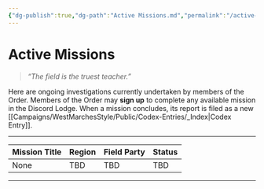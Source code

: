 ```yaml
---
{"dg-publish":true,"dg-path":"Active Missions.md","permalink":"/active-missions/","title":"Active Missions","tags":["missions","active"],"dgShowFileTree":true}
---
```



# Active Missions

> *“The field is the truest teacher.”*

Here are ongoing investigations currently undertaken by members of the Order.
Members of the Order may **sign up** to complete any available mission in the Discord Lodge.
When a mission concludes, its report is filed as a new [[Campaigns/WestMarchesStyle/Public/Codex-Entries/_Index\|Codex Entry]].

---

| Mission Title | Region | Field Party | Status |
| ------------- | ------ | ----------- | ------ |
| None          | TBD    | TBD         | TBD    |


---
